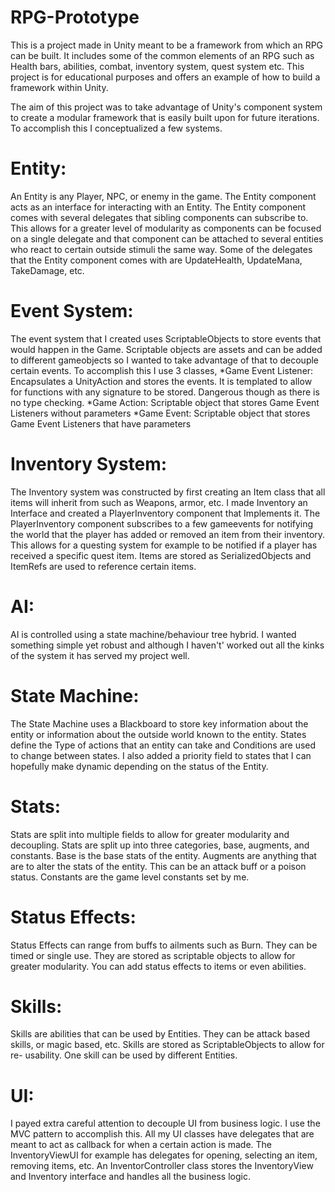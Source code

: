 # RPG-Prototype

This is a project made in Unity meant to be a framework from which an RPG can be built. It includes some of the common elements of an RPG such as Health bars, abilities, combat, inventory system, quest system etc. This project is for educational purposes and offers an example of how to build a framework within Unity.


The aim of this project was to take advantage of Unity's component system to create a modular framework that is easily built upon for future iterations. To accomplish this I conceptualized a few systems.

# Entity: 
  An Entity is any Player, NPC, or enemy in the game. The Entity component acts as an interface for interacting with an Entity. The Entity component comes with several             delegates that sibling components can subscribe to. This allows for a greater level of modularity as components can be focused on a single delegate and that component           can be attached to several entities who react to certain outside stimuli the same way. Some of the delegates that the Entity component comes with are UpdateHealth,               UpdateMana, TakeDamage, etc.

# Event System: 
  The event system that I created uses ScriptableObjects to store events that would happen in the Game. Scriptable objects are assets and can be added to different                 gameobjects so I wanted to take advantage of that to decouple certain events. To accomplish this I use 3 classes,
                  *Game Event Listener: Encapsulates a UnityAction and stores the events. It is templated to allow for functions with any signature to be stored. Dangerous                           though as there is no type checking.
                  *Game Action: Scriptable object that stores Game Event Listeners without parameters
                  *Game Event: Scriptable object that stores Game Event Listeners that have parameters
  
 # Inventory System: 
  The Inventory system was constructed by first creating an Item class that all items will inherit from such as Weapons, armor, etc. I made Inventory an                            Interface and created a PlayerInventory component that Implements it. The PlayerInventory component subscribes to a few gameevents for notifying the world                        that the player has added or removed an item from their inventory. This allows for a questing system for example to be notified if a player has received a                        specific quest item. Items are stored as SerializedObjects and ItemRefs are used to reference certain items.
 
# AI: 
  AI is controlled using a state machine/behaviour tree hybrid. I wanted something simple yet robust and although I haven't' worked out all the kinks of the system it has          served my project well.
 
 # State Machine: 
  The State Machine uses a Blackboard to store key information about the entity or information about the outside world known to the entity. States define the                       Type of actions that an entity can take and Conditions are used to change between states. I also added a priority field to states that I can hopefully make                       dynamic depending on the status of the Entity.
 
# Stats: 
  Stats are split into multiple fields to allow for greater modularity and decoupling. Stats are split up into three categories, base, augments, and constants. Base is             the base stats of the entity. Augments are anything that are to alter the stats of the entity. This can be an attack buff or a poison status. Constants are the game            level constants set by me.
 
 # Status Effects: 
  Status Effects can range from buffs to ailments such as Burn. They can be timed or single use. They are stored as scriptable objects to allow for greater                        modularity. You can add status effects to items or even abilities.
 
 # Skills:  
  Skills are abilities that can be used by Entities. They can be attack based skills, or magic based, etc. Skills are stored as ScriptableObjects to allow for re-                  usability. One skill can be used by different Entities.
 
 # UI: 
  I payed extra careful attention to decouple UI from business logic. I use the MVC pattern to accomplish this. All my UI classes have delegates that are meant to act as          callback for when a certain action is made. The InventoryViewUI for example has delegates for opening, selecting an item, removing items, etc. An InventorController class        stores the InventoryView and Inventory interface and handles all the business logic.
 

